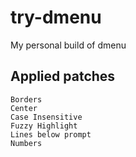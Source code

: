 # try-dmenu
My personal build of dmenu

## Applied patches
```
Borders
Center
Case Insensitive
Fuzzy Highlight
Lines below prompt
Numbers
```
